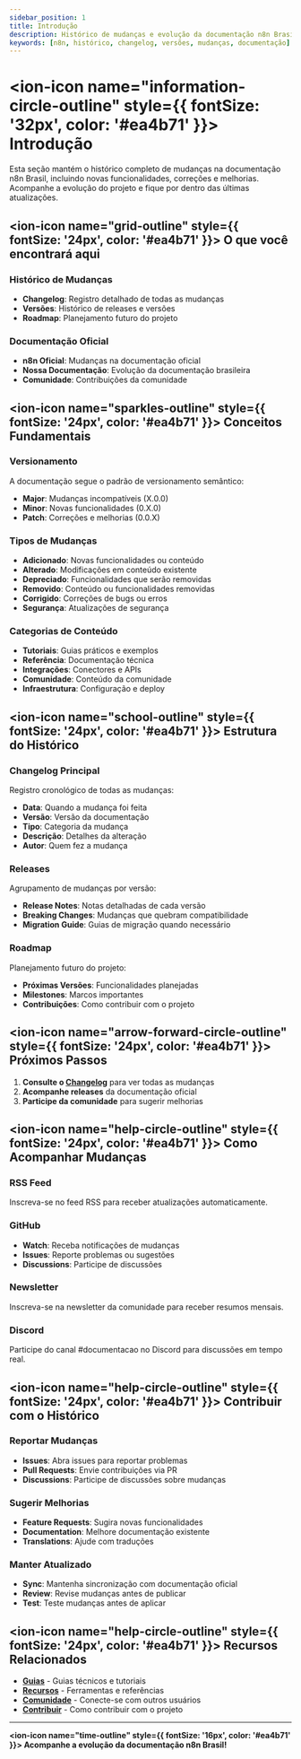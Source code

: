 ```yaml
---
sidebar_position: 1
title: Introdução
description: Histórico de mudanças e evolução da documentação n8n Brasil
keywords: [n8n, histórico, changelog, versões, mudanças, documentação]
---
```


# <ion-icon name="information-circle-outline" style={{ fontSize: '32px', color: '#ea4b71' }}></ion-icon> Introdução

Esta seção mantém o histórico completo de mudanças na documentação n8n Brasil, incluindo novas funcionalidades, correções e melhorias. Acompanhe a evolução do projeto e fique por dentro das últimas atualizações.

## <ion-icon name="grid-outline" style={{ fontSize: '24px', color: '#ea4b71' }}></ion-icon> O que você encontrará aqui

### Histórico de Mudanças
- **Changelog**: Registro detalhado de todas as mudanças
- **Versões**: Histórico de releases e versões
- **Roadmap**: Planejamento futuro do projeto

### Documentação Oficial
- **n8n Oficial**: Mudanças na documentação oficial
- **Nossa Documentação**: Evolução da documentação brasileira
- **Comunidade**: Contribuições da comunidade

## <ion-icon name="sparkles-outline" style={{ fontSize: '24px', color: '#ea4b71' }}></ion-icon> Conceitos Fundamentais

### Versionamento
A documentação segue o padrão de versionamento semântico:

- **Major**: Mudanças incompatíveis (X.0.0)
- **Minor**: Novas funcionalidades (0.X.0)
- **Patch**: Correções e melhorias (0.0.X)

### Tipos de Mudanças
- **Adicionado**: Novas funcionalidades ou conteúdo
- **Alterado**: Modificações em conteúdo existente
- **Depreciado**: Funcionalidades que serão removidas
- **Removido**: Conteúdo ou funcionalidades removidas
- **Corrigido**: Correções de bugs ou erros
- **Segurança**: Atualizações de segurança

### Categorias de Conteúdo
- **Tutoriais**: Guias práticos e exemplos
- **Referência**: Documentação técnica
- **Integrações**: Conectores e APIs
- **Comunidade**: Conteúdo da comunidade
- **Infraestrutura**: Configuração e deploy

## <ion-icon name="school-outline" style={{ fontSize: '24px', color: '#ea4b71' }}></ion-icon> Estrutura do Histórico

### Changelog Principal
Registro cronológico de todas as mudanças:

- **Data**: Quando a mudança foi feita
- **Versão**: Versão da documentação
- **Tipo**: Categoria da mudança
- **Descrição**: Detalhes da alteração
- **Autor**: Quem fez a mudança

### Releases
Agrupamento de mudanças por versão:

- **Release Notes**: Notas detalhadas de cada versão
- **Breaking Changes**: Mudanças que quebram compatibilidade
- **Migration Guide**: Guias de migração quando necessário

### Roadmap
Planejamento futuro do projeto:

- **Próximas Versões**: Funcionalidades planejadas
- **Milestones**: Marcos importantes
- **Contribuições**: Como contribuir com o projeto

## <ion-icon name="arrow-forward-circle-outline" style={{ fontSize: '24px', color: '#ea4b71' }}></ion-icon> Próximos Passos

1. **Consulte o [Changelog](./changelog)** para ver todas as mudanças
2. **Acompanhe releases** da documentação oficial
3. **Participe da comunidade** para sugerir melhorias

## <ion-icon name="help-circle-outline" style={{ fontSize: '24px', color: '#ea4b71' }}></ion-icon> Como Acompanhar Mudanças

### RSS Feed
Inscreva-se no feed RSS para receber atualizações automaticamente.

### GitHub
- **Watch**: Receba notificações de mudanças
- **Issues**: Reporte problemas ou sugestões
- **Discussions**: Participe de discussões

### Newsletter
Inscreva-se na newsletter da comunidade para receber resumos mensais.

### Discord
Participe do canal #documentacao no Discord para discussões em tempo real.

## <ion-icon name="help-circle-outline" style={{ fontSize: '24px', color: '#ea4b71' }}></ion-icon> Contribuir com o Histórico

### Reportar Mudanças
- **Issues**: Abra issues para reportar problemas
- **Pull Requests**: Envie contribuições via PR
- **Discussions**: Participe de discussões sobre mudanças

### Sugerir Melhorias
- **Feature Requests**: Sugira novas funcionalidades
- **Documentation**: Melhore documentação existente
- **Translations**: Ajude com traduções

### Manter Atualizado
- **Sync**: Mantenha sincronização com documentação oficial
- **Review**: Revise mudanças antes de publicar
- **Test**: Teste mudanças antes de aplicar

## <ion-icon name="help-circle-outline" style={{ fontSize: '24px', color: '#ea4b71' }}></ion-icon> Recursos Relacionados

- **[Guias](../guias/)** - Guias técnicos e tutoriais
- **[Recursos](../recursos/)** - Ferramentas e referências
- **[Comunidade](../../comunidade/)** - Conecte-se com outros usuários
- **[Contribuir](../../contribuir/)** - Como contribuir com o projeto

---

**<ion-icon name="time-outline" style={{ fontSize: '16px', color: '#ea4b71' }}></ion-icon> Acompanhe a evolução da documentação n8n Brasil!**
